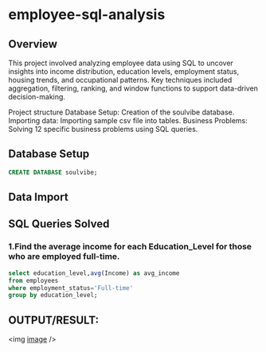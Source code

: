 # employee-sql-analysis
## Overview
This project involved analyzing employee data using SQL to uncover insights into income distribution, education levels, employment status, housing trends, and occupational patterns. Key techniques included aggregation, filtering, ranking, and window functions to support data-driven decision-making.

Project structure
Database Setup: Creation of the soulvibe database.
Importing data: Importing sample csv file into tables.
Business Problems: Solving 12 specific business problems using SQL queries.

## Database Setup
```sql
CREATE DATABASE soulvibe;
```
## Data Import

## SQL Queries Solved
### 1.Find the average income for each Education_Level for those who are employed full-time.
```sql
select education_level,avg(Income) as avg_income
from employees
where employment_status='Full-time'
group by education_level;
```
## OUTPUT/RESULT:

<img [image](https://github.com/user-attachments/assets/7eeccb42-557d-478f-9de7-fc2918512fef) />
